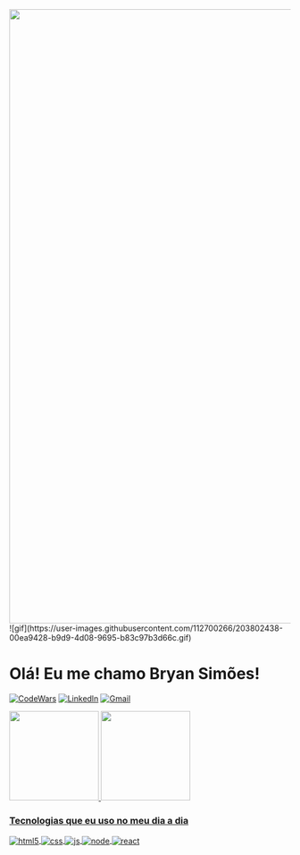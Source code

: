 
<img width="1100em" src="https://cdna.artstation.com/p/assets/images/images/024/538/828/original/pixel-jeff-clipc-s.gif?1582740521"/>
![gif](https://user-images.githubusercontent.com/112700266/203802438-00ea9428-b9d9-4d08-9695-b83c97b3d66c.gif)

<h1>Olá! Eu me chamo Bryan Simões!</h1>

[![CodeWars](https://img.shields.io/badge/Codewars-B1361E?style=for-the-badge&logo=Codewars&logoColor=white)](https://www.codewars.com/users/Bryan_Simoes)
[![Linkedln](https://img.shields.io/badge/LinkedIn-0077B5?style=for-the-badge&logo=linkedin&logoColor=white)](https://github.com/BryanSimoes)
[![Gmail](https://img.shields.io/badge/Gmail-D14836?style=for-the-badge&logo=gmail&logoColor=white)](mailto:bryansk07@hotmail.com)



  <a href="https://github.com/BryanSimoes">
  <img height="160em" src="https://github-readme-stats-eight-theta.vercel.app/api?username=maiconbre&show_icons=true&theme=dracula&include_all_commits=true&count_private=true"/>
  <img height="160em" src="https://github-readme-stats-eight-theta.vercel.app/api/top-langs/?username=maiconbre&layout=compact&langs_count=8&theme=dracula"/>
  

<h3> Tecnologias que eu uso no meu dia a dia </h3>

<div style="display: inline_block">
  <img align="center" alt="html5" src="https://img.shields.io/badge/HTML5-E34F26?style=for-the-badge&logo=html5&logoColor=white" />
  <img align="center" alt="css" src="https://img.shields.io/badge/CSS3-1572B6?style=for-the-badge&logo=css3&logoColor=white" />
  <img align="center" alt="js" src="https://img.shields.io/badge/JavaScript-F7DF1E?style=for-the-badge&logo=javascript&logoColor=black" />
  <img align="center" alt="node" src="https://img.shields.io/badge/Node.js-43853D?style=for-the-badge&logo=node.js&logoColor=white" />
  <img align="center" alt="react" src="https://img.shields.io/badge/-ReactJs-61DAFB?logo=react&logoColor=black&style=for-the-badge" />
  
  
  
</div><br/>
